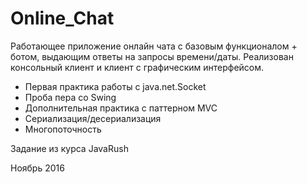 # Online_Chat

Работающее приложение онлайн чата с базовым функционалом + ботом, выдающим ответы на запросы времени/даты.
Реализован консольный клиент и клиент с графическим интерфейсом.

- Первая практика работы с java.net.Socket
- Проба пера со Swing
- Дополнительная практика с паттерном MVC
- Сериализация/десериализация
- Многопоточность

Задание из курса JavaRush

Ноябрь 2016
